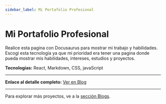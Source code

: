 ```yaml
---
sidebar_label: Mi Portafolio Profesional
---
```



# Mi Portafolio Profesional
Realice esta pagina con Docusaurus para mostrar mi trabajo y habilidades. Escogi esta tecnología ya que mi prioridad era tener una pagina donde pueda mostrar mis habilidades, intereses, estudios y proyectos.

**Tecnologías:** React, Markdown, CSS, javaScript  

---

**Enlace al detalle completo:** [Ver en Blog](../../blog/2025/09/11/como-construi-mi-portafolio)

---

Para explorar más proyectos, ve a la [sección Blogs](../../blog).